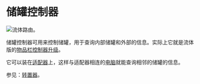 # 储罐控制器

![流体路由。](oredict:opencomputers:tankControllerUpgrade)

储罐控制器可用来控制储罐，用于查询内部储罐和外部的信息。实际上它就是流体版的[物品栏控制器升级](inventoryControllerUpgrade.md)。

它可以装在[适配器](../block/adapter.md)上，这样与适配器相连的[电脑](../general/computer.md)就能查询相邻的储罐的信息。

参见：[转置器](../block/transposer.md)。
